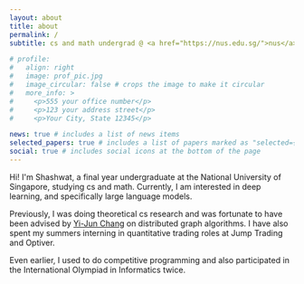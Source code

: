 ```yaml
---
layout: about
title: about
permalink: /
subtitle: cs and math undergrad @ <a href="https://nus.edu.sg/">nus</a>

# profile:
#   align: right
#   image: prof_pic.jpg
#   image_circular: false # crops the image to make it circular
#   more_info: >
#     <p>555 your office number</p>
#     <p>123 your address street</p>
#     <p>Your City, State 12345</p>

news: true # includes a list of news items
selected_papers: true # includes a list of papers marked as "selected={true}"
social: true # includes social icons at the bottom of the page
---
```


Hi! I'm Shashwat, a final year undergraduate at the National University of Singapore, studying cs and math. Currently, I am interested in deep learning, and specifically large language models. 

Previously, I was doing theoretical cs research and was fortunate to have been advised by [Yi-Jun Chang](https://sites.google.com/a/umich.edu/yi-jun-chang/) on distributed graph algorithms. I have also spent my summers interning in quantitative trading roles at Jump Trading and Optiver. 

Even earlier, I used to do competitive programming and also participated in the International Olympiad in Informatics twice. 


